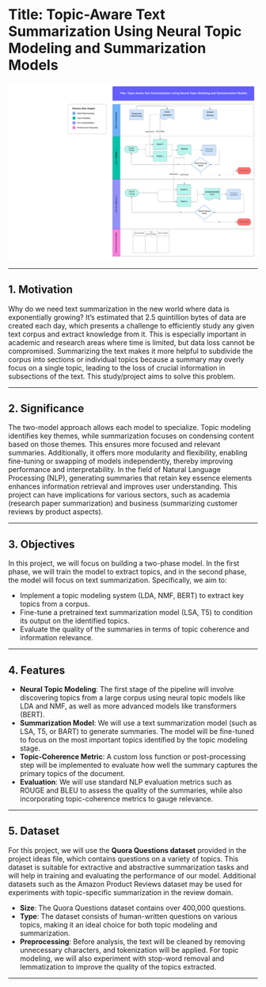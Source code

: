 # Title: Topic-Aware Text Summarization Using Neural Topic Modeling and Summarization Models

![Model Architecture Diagram](Workflow.png)

---

## 1. Motivation

Why do we need text summarization in the new world where data is exponentially growing? It’s estimated that 2.5 quintillion bytes of data are created each day, which presents a challenge to efficiently study any given text corpus and extract knowledge from it. This is especially important in academic and research areas where time is limited, but data loss cannot be compromised. Summarizing the text makes it more helpful to subdivide the corpus into sections or individual topics because a summary may overly focus on a single topic, leading to the loss of crucial information in subsections of the text. This study/project aims to solve this problem.

---

## 2. Significance

The two-model approach allows each model to specialize. Topic modeling identifies key themes, while summarization focuses on condensing content based on those themes. This ensures more focused and relevant summaries. Additionally, it offers more modularity and flexibility, enabling fine-tuning or swapping of models independently, thereby improving performance and interpretability. In the field of Natural Language Processing (NLP), generating summaries that retain key essence elements enhances information retrieval and improves user understanding. This project can have implications for various sectors, such as academia (research paper summarization) and business (summarizing customer reviews by product aspects).

---

## 3. Objectives

In this project, we will focus on building a two-phase model. In the first phase, we will train the model to extract topics, and in the second phase, the model will focus on text summarization. Specifically, we aim to:

- Implement a topic modeling system (LDA, NMF, BERT) to extract key topics from a corpus.
- Fine-tune a pretrained text summarization model (LSA, T5) to condition its output on the identified topics.
- Evaluate the quality of the summaries in terms of topic coherence and information relevance.

---

## 4. Features

- **Neural Topic Modeling**: The first stage of the pipeline will involve discovering topics from a large corpus using neural topic models like LDA and NMF, as well as more advanced models like transformers (BERT).
- **Summarization Model**: We will use a text summarization model (such as LSA, T5, or BART) to generate summaries. The model will be fine-tuned to focus on the most important topics identified by the topic modeling stage.
- **Topic-Coherence Metric**: A custom loss function or post-processing step will be implemented to evaluate how well the summary captures the primary topics of the document.
- **Evaluation**: We will use standard NLP evaluation metrics such as ROUGE and BLEU to assess the quality of the summaries, while also incorporating topic-coherence metrics to gauge relevance.

---

## 5. Dataset

For this project, we will use the **Quora Questions dataset** provided in the project ideas file, which contains questions on a variety of topics. This dataset is suitable for extractive and abstractive summarization tasks and will help in training and evaluating the performance of our model. Additional datasets such as the Amazon Product Reviews dataset may be used for experiments with topic-specific summarization in the review domain.

- **Size**: The Quora Questions dataset contains over 400,000 questions.
- **Type**: The dataset consists of human-written questions on various topics, making it an ideal choice for both topic modeling and summarization.
- **Preprocessing**: Before analysis, the text will be cleaned by removing unnecessary characters, and tokenization will be applied. For topic modeling, we will also experiment with stop-word removal and lemmatization to improve the quality of the topics extracted.

---
